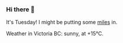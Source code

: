 ### Hi there :wave:

It's Tuesday! I might be putting some [miles](https://www.strava.com/athletes/889963) in.

Weather in Victoria BC: sunny, at +15°C.
